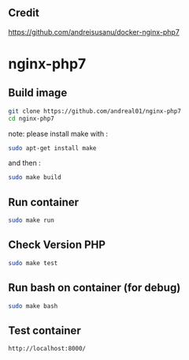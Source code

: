 
Credit
----------- 
https://github.com/andreisusanu/docker-nginx-php7


nginx-php7
==========
Build image
-----------

```bash
git clone https://github.com/andreal01/nginx-php7
cd nginx-php7

```
note: please install make with :

```bash
sudo apt-get install make
```

and then : 

```bash
sudo make build
```



Run container
-------------
```bash
sudo make run
```

Check Version PHP
-------------
```bash
sudo make test
```


Run bash on container (for debug)
-------------
```bash
sudo make bash
```


Test container
--------------
```bash
http://localhost:8000/
```



